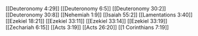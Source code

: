 [[Deuteronomy 4:29]]
[[Deuteronomy 6:5]]
[[Deuteronomy 30:2]]
[[Deuteronomy 30:8]]
[[Nehemiah 1:9]]
[[Isaiah 55:2]]
[[Lamentations 3:40]]
[[Ezekiel 18:21]]
[[Ezekiel 33:11]]
[[Ezekiel 33:14]]
[[Ezekiel 33:19]]
[[Zechariah 6:15]]
[[Acts 3:19]]
[[Acts 26:20]]
[[1 Corinthians 7:19]]
